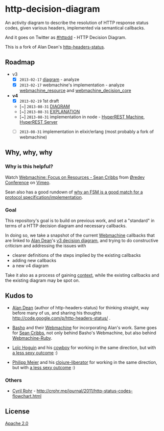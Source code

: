 # http-decision-diagram

An activity diagram to describe the resolution of HTTP response status codes, given various headers, implemented via semantical callbacks.

And it goes on Twitter as [#httpdd](https://twitter.com/search/realtime?q=httpdd) - HTTP Decision Diagram.

This is a fork of Alan Dean's [http-headers-status](http://code.google.com/p/http-headers-status/).


## Roadmap

* v3
    * [X] `2013-02-17` [diagram](https://rawgithub.com/andreineculau/http-decision-diagram/master/v3/http-headers-status-v3.png) - analyze
    * [X] `2013-02-17` webmachine's implementation - analyze [webmachine_resource](https://github.com/basho/webmachine/blob/master/src/webmachine_resource.erl) and [webmachine_decision_core](https://github.com/basho/webmachine/blob/master/src/webmachine_decision_core.erl)
* **v4**
    * [X] `2013-02-19` 1st draft
    * [~] `2013-08-31` [DIAGRAM](https://rawgithub.com/andreineculau/http-decision-diagram/master/v4/http-decision-diagram-v4.png)
    * [~] `2013-08-31` [EXPLANATION](v4/README.md)
    * [~] `2013-08-31` implementation in node - [HyperREST Machine](https://github.com/andreineculau/hyperrest-machine), [HyperREST Server](https://github.com/andreineculau/hyperrest-server)
    * [ ] `2013-08-31` implementation in elixir/erlang (most probably a fork of webmachine)


## Why, why, why

### Why is this helpful?

Watch [Webmachine: Focus on Resources - Sean Cribbs](http://vimeo.com/20784244) from [&Oslash;redev Conference](http://vimeo.com/user4280938) on [Vimeo](http://vimeo.com).

Sean also has a good rundown of [why an FSM is a good match for a protocol specification/implementation](http://seancribbs.com/tech/2012/01/16/webmachine-vs-grape/).


### Goal

This repository's goal is to build on previous work, and set a "standard" in terms of a HTTP decision diagram and necessary callbacks.

In doing so, we take a snapshot of the current [Webmachine](https://github.com/basho/webmachine) callbacks that are linked to [Alan Dean](https://twitter.com/adean)'s [v3 decision diagram](https://rawgithub.com/andreineculau/http-decision-diagram/master/v3/http-headers-status-v3.png), and trying to do constructive criticism and addressing the issues with

* clearer definitions of the steps implied by the existing callbacks
* adding new callbacks
* a new v4 diagram

Take it also as a process of gaining [context](https://twitter.com/slicknet/status/300625746966241280), while the existing callbacks and the existing diagram may be spot on.


## Kudos to

* [Alan Dean](https://twitter.com/adean) (author of http-headers-status) for thinking straight, way before many of us, and sharing his thoughts http://code.google.com/p/http-headers-status/ .

* [Basho](https://twitter.com/basho) and their [Webmachine](https://github.com/basho/webmachine/wiki) for incorporating Alan's work. Same goes for [Sean Cribbs](https://twitter.com/seancribbs), not only behind Basho's Webmachine, but also behind [Webmachine-Ruby](https://github.com/seancribbs/webmachine-ruby).

* [Loïc Hoguin](https://twitter.com/lhoguin) and his [cowboy](https://github.com/extend/cowboy) for working in the same direction, but with [a less sexy outcome](https://raw.github.com/nevar/cowboy/a597393265d9d69df3f9b0fe660087a208e86641/guide/rest_flow_diagram.svg) :)

* [Philipp Meier](https://twitter.com/ordnungswprog) and his [clojure-liberator](http://clojure-liberator.github.com/) for working in the same direction, but with [a less sexy outcome](http://philipp.meier.name/t/liberator-flow-color.png) :)

### Others

* [Cyril Rohr](https://twitter.com/crohr) - http://crohr.me/journal/2011/http-status-codes-flowchart.html


## License

[Apache 2.0](LICENSE)
